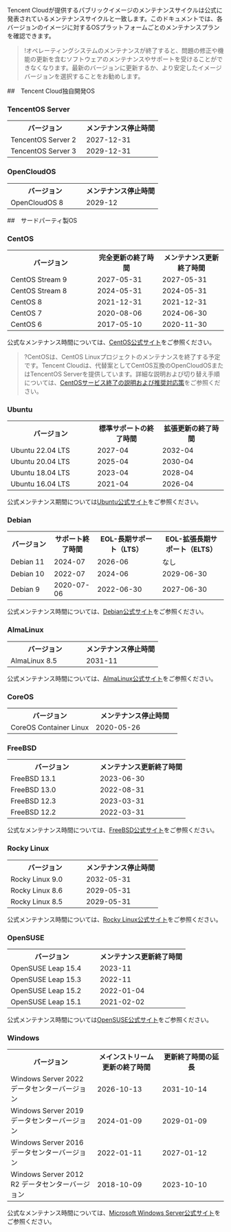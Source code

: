 Tencent Cloudが提供するパブリックイメージのメンテナンスサイクルは公式に発表されているメンテナンスサイクルと一致します。このドキュメントでは、各バージョンのイメージに対するOSプラットフォームごとのメンテナンスプランを確認できます。

>!オペレーティングシステムのメンテナンスが終了すると、問題の修正や機能の更新を含むソフトウェアのメンテナンスやサポートを受けることができなくなります。最新のバージョンに更新するか、より安定したイメージバージョンを選択することをお勧めします。



##　Tencent Cloud独自開発OS

### TencentOS Server
<table>
	<tr>
		<th width="50%">バージョン</th>
		<th>メンテナンス停止時間</th>
	</tr>
	<tr>
		<td>TencentOS Server 2</td>
		<td>2027-12-31</td>
	</tr>
	<tr>
		<td>TencentOS Server 3</td>
		<td>2029-12-31</td>
	</tr>
</table>





### OpenCloudOS
<table>
	<tr>
		<th width="50%">バージョン</th>
		<th>メンテナンス停止時間</th>
	</tr>
	<tr>
		<td>OpenCloudOS 8</td>
		<td>2029-12</td>
		</tr>
</table>



##　サードパーティ製OS

### CentOS
<table>
	<tr>
		<th width="40%">バージョン</th>
		<th width="30%">完全更新の終了時間</th>
		<th width="30%">メンテナンス更新終了時間</th>	
	</tr>
	<tr>
		<td>CentOS Stream 9</td>
		<td>2027-05-31</td>
		<td>2027-05-31</td>
	</tr>
	<tr>
		<td>CentOS Stream 8</td>
		<td>2024-05-31</td>
		<td>2024-05-31</td>
	</tr>
		<tr>
		<td>CentOS 8</td>
		<td>2021-12-31</td>
		<td>2021-12-31</td>
	</tr>
		<tr>
		<td>CentOS 7</td>
		<td>2020-08-06</td>
		<td>2024-06-30</td>
	</tr>
		<tr>
		<td>CentOS 6</td>
		<td>2017-05-10</td>
		<td>2020-11-30</td>
	</tr>
</table>

公式なメンテナンス時間については、[CentOS公式サイト](https://wiki.centos.org/About/Product)をご参照ください。
>?CentOSは、CentOS Linuxプロジェクトのメンテナンスを終了する予定です。Tencent Cloudは、代替案としてCentOS互換のOpenCloudOSまたはTencentOS Serverを提供しています。詳細な説明および切り替え手順については、[CentOSサービス終了の説明および推奨対応策](https://www.tencentcloud.com/document/product/213/53800)をご参照ください。





### Ubuntu
<table>
	<tr>
		<th width="40%">バージョン</th>
		<th width="30%">標準サポートの終了時間</th>
		<th width="30%">拡張更新の終了時間</th>	
	</tr>
	<tr>
		<td>Ubuntu 22.04 LTS</td>
		<td>2027-04</td>
		<td>2032-04</td>
	</tr>
		<tr>
		<td>Ubuntu 20.04 LTS</td>
		<td>2025-04</td>
		<td>2030-04</td>
	</tr>
		<tr>
		<td>Ubuntu 18.04 LTS</td>
		<td>2023-04</td>
		<td>2028-04</td>
	</tr>
		<tr>
		<td>Ubuntu 16.04 LTS</td>
		<td>2021-04</td>
		<td>2026-04</td>
	</tr>
</table>


公式メンテナンス期間については[Ubuntu公式サイト](https://wiki.ubuntu.com/Releases)をご参照ください。



### Debian
<table>
	<tr>
		<th width="20%">バージョン</th>
		<th width="20%">サポート終了時間</th>
		<th width="30%">EOL-長期サポート（LTS）</th>
		<th width="30%">EOL-拡張長期サポート（ELTS）</th>
	</tr>
	<tr>
		<td>Debian 11</td>
		<td>2024-07</td>
		<td>2026-06</td>
		<td>なし</td>
	</tr>
	<tr>
		<td>Debian 10</td>
		<td>2022-07</td>
		<td>2024-06</td>
		<td>2029-06-30</td>
	</tr>
	<tr>
		<td>Debian 9</td>
		<td>2020-07-06</td>
		<td>2022-06-30</td>
		<td>2027-06-30</td>
	</tr>
</table>


公式メンテナンス時間については、[Debian公式サイト](https://wiki.debian.org/DebianReleases)をご参照ください。


### AlmaLinux
<table>
	<tr>
		<th width="50%">バージョン</th>
		<th>メンテナンス停止時間</th>
	</tr>
	<tr>
		<td>AlmaLinux 8.5</td>
		<td>2031-11</td>
	</tr>
</table>

公式メンテナンス時間については、[AlmaLinux公式サイト](https://wiki.almalinux.org/Comparison.html)をご参照ください。


### CoreOS
<table>
	<tr>
		<th width="50%">バージョン</th>
		<th>メンテナンス停止時間</th>
	</tr>
	<tr>
		<td>CoreOS Container Linux </td>
		<td>2020-05-26</td>
	</tr>
</table>


### FreeBSD
<table>
	<tr>
		<th width="50%">バージョン</th>
		<th>メンテナンス更新終了時間</th>
	</tr>
	<tr>
		<td> FreeBSD 13.1</td>
		<td>2023-06-30</td>
	</tr>
	<tr>
		<td> FreeBSD 13.0</th>
		<td>2022-08-31</td>
	</tr>
	<tr>
		<td>FreeBSD 12.3</td>
		<td>2023-03-31</td>
	</tr>
	<tr>
		<td>FreeBSD 12.2</td>
		<td>2022-03-31</td>
	</tr>
</table>


公式なメンテナンス時間については、[FreeBSD公式サイト](https://www.freebsd.org/releases/)をご参照ください。



### Rocky Linux
<table>
	<tr>
		<th width="50%">バージョン</th>
		<th>メンテナンス停止時間</th>
	</tr>
	<tr>
		<td>Rocky Linux 9.0</td>
		<td>2032-05-31</td>
	</tr>
		<tr>
		<td>Rocky Linux 8.6</td>
		<td>2029-05-31</td>
	</tr>
	<tr>
		<td>Rocky Linux 8.5</td>
		<td>2029-05-31</td>
	</tr>
</table>




公式メンテナンス時間については、[Rocky Linux公式サイト](https://rockylinux.org/news/rocky-linux-9-0-ga-release/)をご参照ください。





### OpenSUSE

<table>
	<tr>
		<th width="50%">バージョン</th>
		<th>メンテナンス更新終了時間</th>
	</tr>
		<tr>
		<td>OpenSUSE Leap 15.4</td>
		<td>2023-11</td>
	</tr>
	<tr>
		<td>OpenSUSE Leap 15.3</td>
		<td>2022-11</td>
	</tr>
	<tr>
		<td>OpenSUSE Leap 15.2 </th>
		<td>2022-01-04</td>
	</tr>
	<tr>
		<td>OpenSUSE Leap 15.1</td>
		<td>2021-02-02</td>
	</tr>
</table>


公式メンテナンス時間については[OpenSUSE公式サイト](https://en.opensuse.org/Lifetime)をご参照ください。





### Windows
<table>
	<tr>
		<th width="40%">バージョン</th>
		<th width="30%">メインストリーム更新の終了時間</th>
		<th width="30%">更新終了時間の延長</th>	
	</tr>
	<tr>
		<td>Windows Server 2022 データセンターバージョン</td>
		<td>2026-10-13</td>
		<td>2031-10-14</td>
	</tr>
		<tr>
		<td>Windows Server 2019 データセンターバージョン</td>
		<td>2024-01-09</td>
		<td>2029-01-09</td>
	</tr>
		<tr>
		<td>Windows Server 2016 データセンターバージョン</td>
		<td>2022-01-11</td>
		<td>2027-01-12</td>
	</tr>
		<tr>
		<td>Windows Server 2012 R2 データセンターバージョン</td>
		<td>2018-10-09</td>
		<td>2023-10-10</td>
	</tr>
</table>


公式なメンテナンス時間については、[Microsoft Windows Server公式サイト](https://learn.microsoft.com/zh-cn/lifecycle/products/)をご参照ください。


